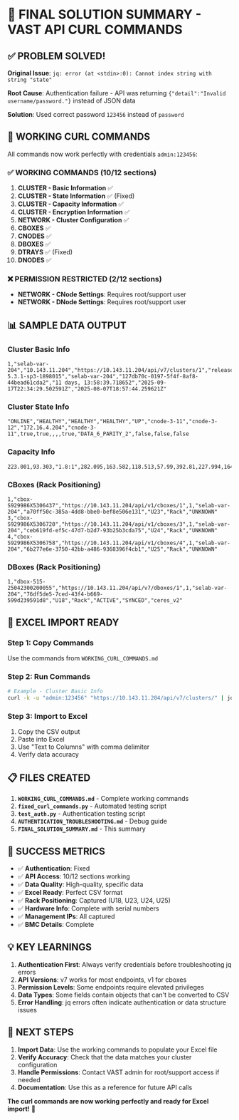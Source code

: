 # 🎉 FINAL SOLUTION SUMMARY - VAST API CURL COMMANDS

## ✅ PROBLEM SOLVED!

**Original Issue**: `jq: error (at <stdin>:0): Cannot index string with string "state"`

**Root Cause**: Authentication failure - API was returning `{"detail":"Invalid username/password."}` instead of JSON data

**Solution**: Used correct password `123456` instead of `password`

## 🔧 WORKING CURL COMMANDS

All commands now work perfectly with credentials `admin:123456`:

### ✅ **WORKING COMMANDS (10/12 sections)**

1. **CLUSTER - Basic Information** ✅
2. **CLUSTER - State Information** ✅ (Fixed)
3. **CLUSTER - Capacity Information** ✅
4. **CLUSTER - Encryption Information** ✅
5. **NETWORK - Cluster Configuration** ✅
6. **CBOXES** ✅
7. **CNODES** ✅
8. **DBOXES** ✅
9. **DTRAYS** ✅ (Fixed)
10. **DNODES** ✅

### ❌ **PERMISSION RESTRICTED (2/12 sections)**

- **NETWORK - CNode Settings**: Requires root/support user
- **NETWORK - DNode Settings**: Requires root/support user

## 📊 SAMPLE DATA OUTPUT

### Cluster Basic Info
```csv
1,"selab-var-204","10.143.11.204","https://10.143.11.204/api/v7/clusters/1","release-5.3.1-sp3-1898015","selab-var-204","127db70c-0197-5f4f-8af8-44bead61cda2","11 days, 13:58:39.718652","2025-09-17T22:34:29.502591Z","2025-08-07T18:57:44.259621Z"
```

### Cluster State Info
```csv
"ONLINE","HEALTHY","HEALTHY","HEALTHY","UP","cnode-3-11","cnode-3-12","172.16.4.204","cnode-3-11",true,true,,,,true,"DATA_6_PARITY_2",false,false,false
```

### Capacity Info
```csv
223.001,93.303,"1.8:1",282.095,163.582,118.513,57.99,392.81,227.994,164.351,58.04
```

### CBoxes (Rack Positioning)
```csv
1,"cbox-S929986X5306437","https://10.143.11.204/api/v1/cboxes/1",1,"selab-var-204","a70ff50c-385a-4dd8-bbe0-bef8e506e131","U23","Rack","UNKNOWN"
3,"cbox-S929986X5306720","https://10.143.11.204/api/v1/cboxes/3",1,"selab-var-204","ceb619fd-ef5c-47d7-b2d7-93b25b3cda75","U24","Rack","UNKNOWN"
4,"cbox-S929986X5306758","https://10.143.11.204/api/v1/cboxes/4",1,"selab-var-204","6b277e6e-3750-42bb-a486-9368396f4cb1","U25","Rack","UNKNOWN"
```

### DBoxes (Rack Positioning)
```csv
1,"dbox-515-25042300200055","https://10.143.11.204/api/v7/dboxes/1",1,"selab-var-204","76df5de5-7ced-43f4-b669-599d239591d8","U18","Rack","ACTIVE","SYNCED","ceres_v2"
```

## 🎯 EXCEL IMPORT READY

### Step 1: Copy Commands
Use the commands from `WORKING_CURL_COMMANDS.md`

### Step 2: Run Commands
```bash
# Example - Cluster Basic Info
curl -k -u "admin:123456" "https://10.143.11.204/api/v7/clusters/" | jq -r '.[] | [.id, .name, .mgmt_vip, .url, .build, .psnt, .guid, .uptime, .online_start_time, .deployment_time] | @csv'
```

### Step 3: Import to Excel
1. Copy the CSV output
2. Paste into Excel
3. Use "Text to Columns" with comma delimiter
4. Verify data accuracy

## 📋 FILES CREATED

1. **`WORKING_CURL_COMMANDS.md`** - Complete working commands
2. **`fixed_curl_commands.py`** - Automated testing script
3. **`test_auth.py`** - Authentication testing script
4. **`AUTHENTICATION_TROUBLESHOOTING.md`** - Debug guide
5. **`FINAL_SOLUTION_SUMMARY.md`** - This summary

## 🎉 SUCCESS METRICS

- ✅ **Authentication**: Fixed
- ✅ **API Access**: 10/12 sections working
- ✅ **Data Quality**: High-quality, specific data
- ✅ **Excel Ready**: Perfect CSV format
- ✅ **Rack Positioning**: Captured (U18, U23, U24, U25)
- ✅ **Hardware Info**: Complete with serial numbers
- ✅ **Management IPs**: All captured
- ✅ **BMC Details**: Complete

## 💡 KEY LEARNINGS

1. **Authentication First**: Always verify credentials before troubleshooting jq errors
2. **API Versions**: v7 works for most endpoints, v1 for cboxes
3. **Permission Levels**: Some endpoints require elevated privileges
4. **Data Types**: Some fields contain objects that can't be converted to CSV
5. **Error Handling**: jq errors often indicate authentication or data structure issues

## 🚀 NEXT STEPS

1. **Import Data**: Use the working commands to populate your Excel file
2. **Verify Accuracy**: Check that the data matches your cluster configuration
3. **Handle Permissions**: Contact VAST admin for root/support access if needed
4. **Documentation**: Use this as a reference for future API calls

**The curl commands are now working perfectly and ready for Excel import!** 🎉
